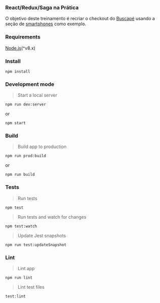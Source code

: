 ### React/Redux/Saga na Prática
O objetivo deste treinamento é recriar o checkout do [Buscapé](https://www.buscape.com.br/celular-e-smartphone) usando a seção de [smartphones](https://www.buscape.com.br/celular-e-smartphone) como exemplo.

### Requirements
[Node.js](https://nodejs.org/en/)(^v8.x)

### Install
```
npm install
```

### Development mode

> Start a local server

```
npm run dev:server
```
or
```
npm start
```

### Build
> Build app to production
```
npm run prod:build
```
or
```
npm run build
```

### Tests
> Run tests
```
npm test
```
> Run tests and watch for changes
```
npm test:watch
```
> Update Jest snapshots
```
npm run test:updateSnapshot
```

### Lint
> Lint app
```
npm run lint
```
> Lint test files
```
test:lint
```